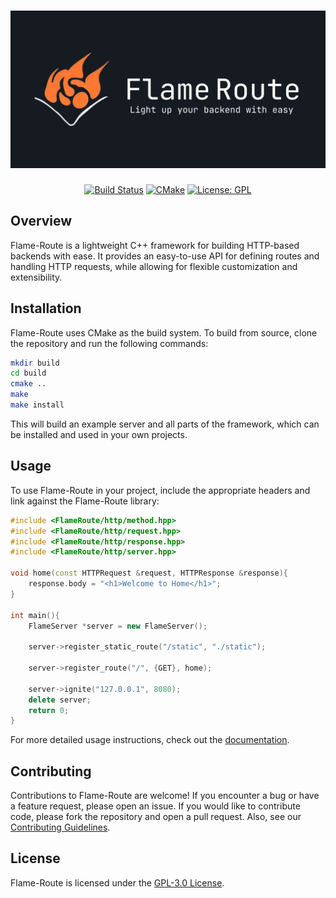 # [![Flame-Route](./docs/banner.png)](https://github.com/SunPodder/Flame-Route#readme)

<div align="center">

[![Build Status](https://github.com/SunPodder/Flame-Route/actions/workflows/build.yml/badge.svg)](https://github.com/SunPodder/Flame-Route/actions)
[![CMake](https://img.shields.io/badge/CMake-3.0-blue.svg)](https://cmake.org/)
[![License: GPL](https://img.shields.io/badge/License-GPL-yellow.svg)](https://opensource.org/licenses/GPL-3.0)

</div>

## Overview

Flame-Route is a lightweight C++ framework for building HTTP-based backends with ease. It provides an easy-to-use API for defining routes and handling HTTP requests, while allowing for flexible customization and extensibility.

## Installation

Flame-Route uses CMake as the build system. To build from source, clone the repository and run the following commands:

```bash
mkdir build
cd build
cmake ..
make
make install
```
This will build an example server and all parts of the framework, which can be installed and used in your own projects.

## Usage

To use Flame-Route in your project, include the appropriate headers and link against the Flame-Route library:
```cxx
#include <FlameRoute/http/method.hpp>
#include <FlameRoute/http/request.hpp>
#include <FlameRoute/http/response.hpp>
#include <FlameRoute/http/server.hpp>

void home(const HTTPRequest &request, HTTPResponse &response){
    response.body = "<h1>Welcome to Home</h1>";
}

int main(){
    FlameServer *server = new FlameServer();

    server->register_static_route("/static", "./static");

    server->register_route("/", {GET}, home);

    server->ignite("127.0.0.1", 8080);
    delete server;
    return 0;
}
```
For more detailed usage instructions, check out the [documentation](https://sunpodder.github.io/Flame-Route).

## Contributing

Contributions to Flame-Route are welcome! If you encounter a bug or have a feature request, please open an issue. If you would like to contribute code, please fork the repository and open a pull request. Also, see our [Contributing Guidelines](./CONTRIBUTING.md).

## License

Flame-Route is licensed under the [GPL-3.0 License](./LICENSE).
